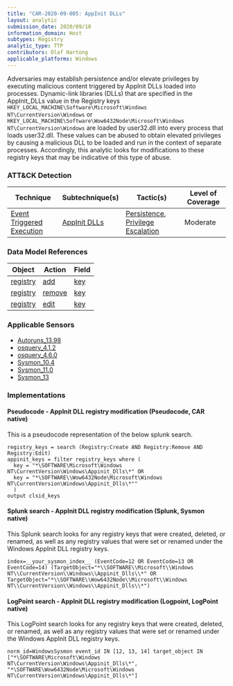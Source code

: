 ```yaml
---
title: "CAR-2020-09-005: AppInit DLLs"
layout: analytic
submission_date: 2020/09/10
information_domain: Host
subtypes: Registry
analytic_type: TTP
contributors: Olaf Hartong
applicable_platforms: Windows
---
```


Adversaries may establish persistence and/or elevate privileges by executing malicious content triggered by AppInit DLLs loaded into processes. Dynamic-link libraries (DLLs) that are specified in the AppInit_DLLs value in the Registry keys `HKEY_LOCAL_MACHINE\Software\Microsoft\Windows NT\CurrentVersion\Windows` or `HKEY_LOCAL_MACHINE\Software\Wow6432Node\Microsoft\Windows NT\CurrentVersion\Windows` are loaded by user32.dll into every process that loads user32.dll. These values can be abused to obtain elevated privileges by causing a malicious DLL to be loaded and run in the context of separate processes. Accordingly, this analytic looks for modifications to these registry keys that may be indicative of this type of abuse. 


### ATT&CK Detection

|Technique|Subtechnique(s)|Tactic(s)|Level of Coverage|
|---|---|---|---|
|[Event Triggered Execution](https://attack.mitre.org/techniques/T1546/)|[AppInit DLLs](https://attack.mitre.org/techniques/T1546/010/)|[Persistence](https://attack.mitre.org/tactics/TA0003/), [Privilege Escalation](https://attack.mitre.org/tactics/TA0004/)|Moderate|

### Data Model References

|Object|Action|Field|
|---|---|---|
|[registry](/data_model/registry) | [add](/data_model/registry#add) | [key](/data_model/registry#key) |
|[registry](/data_model/registry) | [remove](/data_model/registry#remove) | [key](/data_model/registry#key) |
|[registry](/data_model/registry) | [edit](/data_model/registry#edit) | [key](/data_model/registry#key) |


### Applicable Sensors

- [Autoruns_13.98](/sensors/Autoruns_13.98)
- [osquery_4.1.2](/sensors/osquery_4.1.2)
- [osquery_4.6.0](/sensors/osquery_4.6.0)
- [Sysmon_10.4](/sensors/sysmon_10.4)
- [Sysmon_11.0](/sensors/sysmon_11.0)
- [Sysmon_13](/sensors/sysmon_13)

### Implementations

#### Pseudocode - AppInit DLL registry modification (Pseudocode, CAR native)


This is a pseudocode representation of the below splunk search.


```
registry_keys = search (Registry:Create AND Registry:Remove AND Registry:Edit) 
appinit_keys = filter registry_keys where (
  key = "*\SOFTWARE\Microsoft\Windows NT\CurrentVersion\Windows\Appinit_Dlls\*" OR 
  key = "*\SOFTWARE\\Wow6432Node\Microsoft\Windows NT\CurrentVersion\Windows\Appinit_Dlls\*""
  )
output clsid_keys
```


#### Splunk search - AppInit DLL registry modification (Splunk, Sysmon native)


This Splunk search looks for any registry keys that were created, deleted, or renamed, as well as any registry values that were set or renamed under the Windows AppInit DLL registry keys.


```
index=__your_sysmon_index__ (EventCode=12 OR EventCode=13 OR EventCode=14) (TargetObject="*\\SOFTWARE\\Microsoft\\Windows NT\\CurrentVersion\\Windows\\Appinit_Dlls\\*" OR TargetObject="*\\SOFTWARE\\Wow6432Node\\Microsoft\\Windows NT\\CurrentVersion\\Windows\\Appinit_Dlls\\*")
```


#### LogPoint search - AppInit DLL registry modification (Logpoint, LogPoint native)


This LogPoint search looks for any registry keys that were created, deleted, or renamed, as well as any registry values that were set or renamed under the Windows AppInit DLL registry keys.


```
norm_id=WindowsSysmon event_id IN [12, 13, 14] target_object IN ["*\SOFTWARE\Microsoft\Windows NT\CurrentVersion\Windows\Appinit_Dlls\*", "*\SOFTWARE\Wow6432Node\Microsoft\Windows NT\CurrentVersion\Windows\Appinit_Dlls\*"]
```




